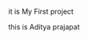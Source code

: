 it is My First project

this is Aditya prajapat
<!---
prajapat1304/prajapat1304 is a ✨ special ✨ repository because its `README.md` (this file) appears on your GitHub profile.
You can click the Preview link to take a look at your changes.
--->

